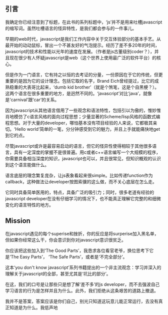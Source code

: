 **引言**
-

我确定你已经注意到了标题，在此书的系列标题中，‘js’并不是用来吐槽javascript的缩写词。虽然吐槽语言的怪异特性，是我们都会参与的一件事儿。

早期的web时代，javascript是我们工作内容中关于交互体验部分的基本手艺。从最开始的动动鼠标，冒出一个不甚友好的气泡提示。经历了差不多20年的时间，javascript的技术和性能以光年的速度在发展。（作者是js古董级别coder？），并且现在很少有人怀疑javascript是web（这个世界上使用最广泛的软件平台）的核心。

但是作为一门语言，它有持之以恒的去考证的分量，一份原因在于它的传统，但更重要的是因为它的设计理念。包括它取的名字，Brand Eich曾经提过，比它的成熟稳重的大表哥比起来，‘dumb kid brother’（就是个煞笔，这是个自黑梗？）。这两个语言在很多重要的地方，是迥然不同的。‘javascript’对比‘java’，就像是‘carnival’跟‘car’的关系。

因为javascript从其他语言借用了一些观念和语法特性，包括引以为傲的，惟妙惟肖地模仿了c语言风格的面向过程思想；少量显著的Scheme/lisp风格的函数式编程思想。对于大量的developer，哪怕基本没有项目经验的人来说，它都极其亲切。‘Hello world’简单的一笔，分分钟感受到它的魅力，并且上手就能痛快地get到它的点。

尽管javascript或许是最容易启动的语言，但它的怪异性使得相较于其他很多语言，具有一定深度的掌握不是很普遍。用c或者c++语言编写一个大规模的程序，你需要具备相当深度的知识，javascript也可以，并且很常见，但知识概观的认识到这个语言能做什么。

语言底层的理念繁复庞杂，让js表象看起来很simple。比如传递function作为callback，这种做法让developer按图索骥的这么做，而不关心底层在怎么走。

它同时具备简单医用的，特点，具备广泛的吸引力；同时，很多老道有经验的javascript developer在没有仔细学习的情况下，也不能真正理解它完整的和细微变化的语言特性的地方。

**Mission**
-

在javascript遇见的每个superise和挫折，你的反应是将surperise加入黑名单，但如果你经常这么干，你会意识到你对javascript意识很贫乏。

你应该把这些加入到‘The Good Parts’，我恳求各位看官老爷，换位思考下它是‘The Easy Parts’， ‘The Safe Parts’，或者是‘不完全部分’。

这本‘you don't know javascript’系列书籍提出的一个非主流观念：学习并深入的理解关于javascript的全部，甚至尤其是‘坑比的部分’。

在这，我们的口号是让那些只是想了解‘差不多’的js developer，而不去强波自己学习语言的行为是怎样并且为什么。此外，我们拒绝从这条艰苦的道路上撤退。

我并不是答案，答案应该是你们自己，别光只知道这玩意儿能正常运行，去没有真正知道是为什么。我低声地